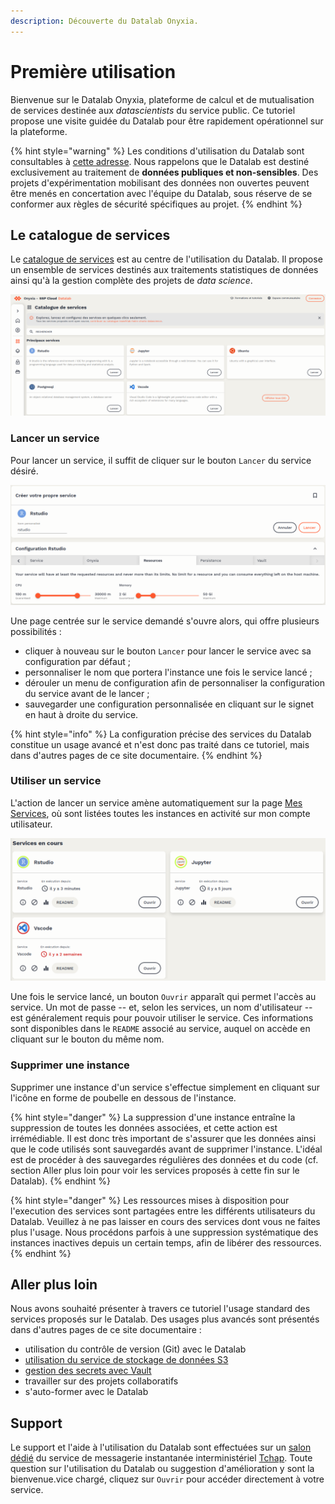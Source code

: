 ```yaml
---
description: Découverte du Datalab Onyxia.
---
```


# Première utilisation

Bienvenue sur le Datalab Onyxia, plateforme de calcul et de mutualisation de services destinée aux _datascientists_ du service public. Ce tutoriel propose une visite guidée du Datalab pour être rapidement opérationnel sur la plateforme.

{% hint style="warning" %}
Les conditions d'utilisation du Datalab sont consultables à [cette adresse](https://sspcloud.fr/tos\_fr.md). Nous rappelons que le Datalab est destiné exclusivement au traitement de **données publiques et non-sensibles**. Des projets d'expérimentation mobilisant des données non ouvertes peuvent être menés en concertation avec l'équipe du Datalab, sous réserve de se conformer aux règles de sécurité spécifiques au projet.
{% endhint %}

## Le catalogue de services

Le [catalogue de services](https://datalab.sspcloud.fr/catalog/inseefrlab-helm-charts-datascience) est au centre de l'utilisation du Datalab. Il propose un ensemble de services destinés aux traitements statistiques de données ainsi qu'à la gestion complète des projets de _data science_.

![](<../../.gitbook/assets/Screenshot from 2021-11-14 15-03-50.png>)

### Lancer un service

Pour lancer un service, il suffit de cliquer sur le bouton `Lancer` du service désiré.&#x20;

![Illustration des options de configuration d'un service avec RStudio](<../../.gitbook/assets/Screenshot from 2021-11-14 15-09-30.png>)

Une page centrée sur le service demandé s'ouvre alors, qui offre plusieurs possibilités :&#x20;

* cliquer à nouveau sur le bouton `Lancer` pour lancer le service avec sa configuration par défaut ;
* personnaliser le nom que portera l'instance une fois le service lancé ;
* dérouler un menu de configuration afin de personnaliser la configuration du service avant de le lancer ;&#x20;
* sauvegarder une configuration personnalisée en cliquant sur le signet en haut à droite du service.

{% hint style="info" %}
La configuration précise des services du Datalab constitue un usage avancé et n'est donc pas traité dans ce tutoriel, mais dans d'autres pages de ce site documentaire.
{% endhint %}

### Utiliser un service

L'action de lancer un service amène automatiquement sur la page [Mes Services](https://datalab.sspcloud.fr/my-services), où sont listées toutes les instances en activité sur mon compte utilisateur.

![Instances en activité de services du Datalab](<../../.gitbook/assets/Screenshot from 2021-11-14 15-26-15.png>)

Une fois le service lancé, un bouton `Ouvrir` apparaît qui permet l'accès au service. Un mot de passe -- et, selon les services, un nom d'utilisateur -- est généralement requis pour pouvoir utiliser le service. Ces informations sont disponibles dans le `README` associé au service, auquel on accède en cliquant sur le bouton du même nom.&#x20;

### Supprimer une instance

Supprimer une instance d'un service s'effectue simplement en cliquant sur l'icône en forme de poubelle en dessous de l'instance.

{% hint style="danger" %}
La suppression d'une instance entraîne la suppression de toutes les données associées, et cette action est irrémédiable. Il est donc très important de s'assurer que les données ainsi que le code utilisés sont sauvegardés avant de supprimer l'instance. L'idéal est de procéder à des sauvegardes régulières des données et du code (cf. section Aller plus loin pour voir les services proposés à cette fin sur le Datalab).
{% endhint %}

{% hint style="danger" %}
Les ressources mises à disposition pour l'execution des services sont partagées entre les différents utilisateurs du Datalab. Veuillez à ne pas laisser en cours des services dont vous ne faites plus l'usage. Nous procédons parfois à une suppression systématique des instances inactives depuis un certain temps, afin de libérer des ressources.
{% endhint %}

## Aller plus loin

Nous avons souhaité présenter à travers ce tutoriel l'usage standard des services proposés sur le Datalab. Des usages plus avancés sont présentés dans d'autres pages de ce site documentaire :&#x20;

* utilisation du contrôle de version (Git) avec le Datalab
* [utilisation du service de stockage de données S3](https://docs.sspcloud.fr/onyxia-guide/importer-des-donnees)
* [gestion des secrets avec Vault](https://docs.sspcloud.fr/onyxia-guide/utiliser-des-variables-denvironnement)
* travailler sur des projets collaboratifs
* s'auto-former avec le Datalab

## Support

Le support et l'aide à l'utilisation du Datalab sont effectuées sur un [salon dédié](https://matrix.to/#/#SSPCloudXDpAw6v:agent.finances.tchap.gouv.fr) du service de messagerie instantanée interministériel [Tchap](https://www.tchap.gouv.fr). Toute question sur l'utilisation du Datalab ou suggestion d'amélioration y sont la bienvenue.vice chargé, cliquez sur `Ouvrir` pour accéder directement à votre service.
